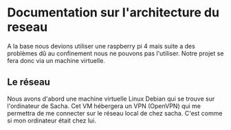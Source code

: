 # Documentation sur l'architecture du reseau

A la base nous devions utiliser une raspberry pi 4 mais suite a des problèmes dû au confinement nous ne pouvons pas l'utiliser.
Notre projet se fera donc via un machine virtuelle.

## Le réseau
Nous avons d'abord une machine virtuelle Linux Debian qui se trouve sur l'ordinateur de Sacha.
Cet VM hébergera un VPN (OpenVPN) qui me permettra de me connecter sur le réseau local de chez sacha.
C'est comme si mon ordinateur était chez lui.
